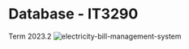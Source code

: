 # Database - IT3290
Term 2023.2
![electricity-bill-management-system](https://github.com/user-attachments/assets/04dd4770-15bc-418d-8b2c-82fbf34ad947)

